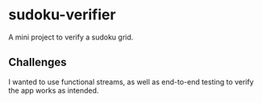 # sudoku-verifier

A mini project to verify a sudoku grid.

## Challenges

I wanted to use functional streams, as well as end-to-end testing to verify the app works as intended.
